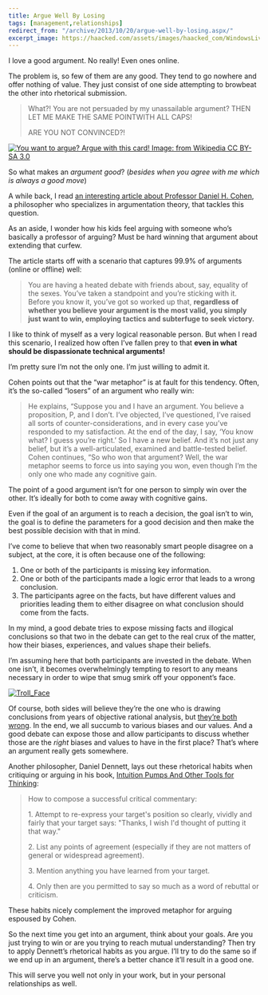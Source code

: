 ```yaml
---
title: Argue Well By Losing
tags: [management,relationships]
redirect_from: "/archive/2013/10/20/argue-well-by-losing.aspx/"
excerpt_image: https://haacked.com/assets/images/haacked_com/WindowsLiveWriter/ArgueWellByLosing_BE9C/red-card_thumb.jpg
---
```


I love a good argument. No really! Even ones online.

The problem is, so few of them are any good. They tend to go nowhere and
offer nothing of value. They just consist of one side attempting to
browbeat the other into rhetorical submission.

> What?! You are not persuaded by my unassailable argument? THEN LET ME
> MAKE THE SAME POINTWITH ALL CAPS!
>
> ARE YOU NOT CONVINCED?!

[![You want to argue? Argue with this card! Image: from Wikipedia CC BY-SA 3.0](https://haacked.com/assets/images/haacked_com/WindowsLiveWriter/ArgueWellByLosing_BE9C/red-card_thumb.jpg "red-card")](http://en.wikipedia.org/wiki/File:2009-3-14_ManUtd_vs_LFC_Red_Card_Vidic.JPG)

So what makes an *argument good*? (*besides when you agree with me which is always a good move*)

A while back, I read [an interesting article about Professor Daniel H.
Cohen](http://www.humansinvent.com/#!/13260/argument-when-losing-is-winning/ "Argument: When losing is winning"),
a philosopher who specializes in argumentation theory, that tackles this
question.

As an aside, I wonder how his kids feel arguing with someone who’s
basically a professor of arguing? Must be hard winning that argument
about extending that curfew.

The article starts off with a scenario that captures 99.9% of arguments
(online or offline) well:

> You are having a heated debate with friends about, say, equality of
> the sexes. You’ve taken a standpoint and you’re sticking with it.
> Before you know it, you’ve got so worked up that, **regardless of
> whether you believe your argument is the most valid, you simply just
> want to win, employing tactics and subterfuge to seek victory.**

I like to think of myself as a very logical reasonable person. But when
I read this scenario, I realized how often I’ve fallen prey to that
**even in what should be dispassionate technical arguments!**

I’m pretty sure I’m not the only one. I’m just willing to admit it.

Cohen points out that the “war metaphor” is at fault for this tendency.
Often, it’s the so-called “losers” of an argument who really win:

> He explains, “Suppose you and I have an argument. You believe a
> proposition, P, and I don’t. I’ve objected, I’ve questioned, I’ve
> raised all sorts of counter-considerations, and in every case you’ve
> responded to my satisfaction. At the end of the day, I say, ‘You know
> what? I guess you’re right.’ So I have a new belief. And it’s not just
> any belief, but it’s a well-articulated, examined and battle-tested
> belief. Cohen continues, “So who won that argument? Well, the war
> metaphor seems to force us into saying you won, even though I’m the
> only one who made any cognitive gain.

The point of a good argument isn’t for one person to simply win over the
other. It’s ideally for both to come away with cognitive gains.

Even if the goal of an argument is to reach a decision, the goal isn’t
to win, the goal is to define the parameters for a good decision and
then make the best possible decision with that in mind.

I’ve come to believe that when two reasonably smart people disagree on a
subject, at the core, it is often because one of the following:

1.  One or both of the participants is missing key information.
2.  One or both of the participants made a logic error that leads to a
    wrong conclusion.
3.  The participants agree on the facts, but have different values and
    priorities leading them to either disagree on what conclusion should
    come from the facts.

In my mind, a good debate tries to expose missing facts and illogical
conclusions so that two in the debate can get to the real crux of the
matter, how their biases, experiences, and values shape their beliefs.

I’m assuming here that both participants are invested in the debate.
When one isn’t, it becomes overwhelmingly tempting to resort to any
means necessary in order to wipe that smug smirk off your opponent’s
face.

[![Troll_Face](https://haacked.com/assets/images/haacked_com/WindowsLiveWriter/ArgueWellByLosing_BE9C/Troll_Face_thumb.png "Troll_Face")](https://haacked.com/assets/images/haacked_com/WindowsLiveWriter/ArgueWellByLosing_BE9C/Troll_Face_2.png)

Of course, both sides will believe they’re the one who is drawing
conclusions from years of objective rational analysis, but [they’re both
wrong](http://youarenotsosmart.com/2010/06/23/confirmation-bias/ "Confirmation bias").
In the end, we all succumb to various biases and our values. And a good
debate can expose those and allow participants to discuss whether those
are the *right* biases and values to have in the first place? That’s
where an argument really gets somewhere.

Another philosopher, Daniel Dennett, lays out these rhetorical habits
when critiquing or arguing in his book, [Intuition Pumps And Other Tools
for
Thinking](http://www.amazon.com/gp/product/0393082067/ref=as_li_ss_tl?ie=UTF8&camp=1789&creative=390957&creativeASIN=0393082067&linkCode=as2&tag=youvebeenhaac-20 "Intuition Pumps and Other Tools for Thinking on Amazon"):

> How to compose a successful critical commentary:
>
> ​1. Attempt to re-express your target's position so clearly, vividly
> and fairly that your target says: "Thanks, I wish I'd thought of
> putting it that way."
>
> ​2. List any points of agreement (especially if they are not matters
> of general or widespread agreement).
>
> ​3. Mention anything you have learned from your target.
>
> ​4. Only then are you permitted to say so much as a word of rebuttal
> or criticism.

These habits nicely complement the improved metaphor for arguing
espoused by Cohen.

So the next time you get into an argument, think about your goals. Are
you just trying to win or are you trying to reach mutual understanding?
Then try to apply Dennett’s rhetorical habits as you argue. I’ll try to
do the same so if we end up in an argument, there’s a better chance
it’ll result in a good one.

This will serve you well not only in your work, but in your personal
relationships as well.

